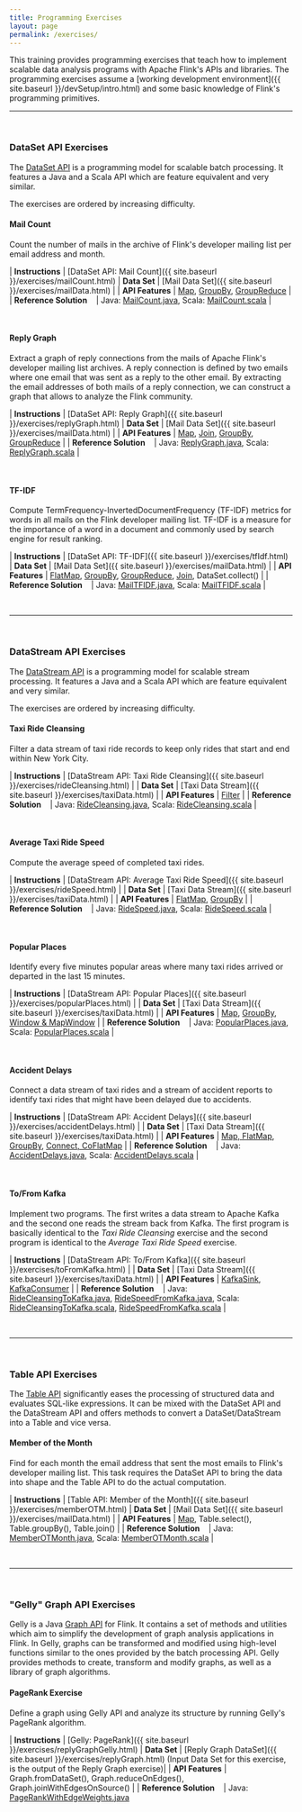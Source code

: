 ```yaml
---
title: Programming Exercises
layout: page
permalink: /exercises/
---
```


This training provides programming exercises that teach how to  implement scalable data analysis programs with Apache Flink's APIs and libraries. The programming exercises assume a [working development environment]({{ site.baseurl }}/devSetup/intro.html) and some basic knowledge of Flink's programming primitives.

<hr>
<br>

### DataSet API Exercises

The [DataSet API](http://ci.apache.org/projects/flink/flink-docs-release-0.9/apis/programming_guide.html) is a programming model for scalable batch processing. It features a Java and a Scala API which are feature equivalent and very similar. 

The exercises are ordered by increasing difficulty.

#### Mail Count

Count the number of mails in the archive of Flink's developer mailing list per email address and month.

| **Instructions**				| [DataSet API: Mail Count]({{ site.baseurl }}/exercises/mailCount.html)
| **Data Set**                  | [Mail Data Set]({{ site.baseurl }}/exercises/mailData.html) |
| **API Features**              | [Map](http://ci.apache.org/projects/flink/flink-docs-release-0.9/apis/dataset_transformations.html#map), [GroupBy](http://ci.apache.org/projects/flink/flink-docs-release-0.9/apis/dataset_transformations.html#transformations-on-grouped-dataset), [GroupReduce](http://ci.apache.org/projects/flink/flink-docs-release-0.9/apis/dataset_transformations.html#groupreduce-on-grouped-dataset) |
| **Reference Solution** &nbsp;&nbsp; | Java: [MailCount.java](https://github.com/dataArtisans/flink-training-exercises/blob/master/src/main/java/com/dataArtisans/flinkTraining/exercises/dataSetJava/mailCount/MailCount.java), Scala: [MailCount.scala](https://github.com/dataArtisans/flink-training-exercises/blob/master/src/main/scala/com/dataArtisans/flinkTraining/exercises/dataSetScala/mailCount/MailCount.scala) |

<br>

#### Reply Graph

Extract a graph of reply connections from the mails of Apache Flink's developer mailing list archives. A reply connection is defined by two emails where one email that was sent as a reply to the other email. By extracting the email addresses of both mails of a reply connection, we can construct a graph that allows to analyze the Flink community.


| **Instructions**				| [DataSet API: Reply Graph]({{ site.baseurl }}/exercises/replyGraph.html)
| **Data Set**                  | [Mail Data Set]({{ site.baseurl }}/exercises/mailData.html) |
| **API Features**              | [Map](http://ci.apache.org/projects/flink/flink-docs-release-0.9/apis/dataset_transformations.html#map), [Join](http://ci.apache.org/projects/flink/flink-docs-release-0.9/apis/dataset_transformations.html#join), [GroupBy](http://ci.apache.org/projects/flink/flink-docs-release-0.9/apis/dataset_transformations.html#transformations-on-grouped-dataset), [GroupReduce](http://ci.apache.org/projects/flink/flink-docs-release-0.9/apis/dataset_transformations.html#groupreduce-on-grouped-dataset) |
| **Reference Solution** &nbsp;&nbsp; | Java: [ReplyGraph.java](https://github.com/dataArtisans/flink-training-exercises/blob/master/src/main/java/com/dataArtisans/flinkTraining/exercises/dataSetJava/replyGraph/ReplyGraph.java), Scala: [ReplyGraph.scala](https://github.com/dataArtisans/flink-training-exercises/blob/master/src/main/scala/com/dataArtisans/flinkTraining/exercises/dataSetScala/replyGraph/ReplyGraph.scala) |

<br>

#### TF-IDF

Compute TermFrequency-InvertedDocumentFrequency (TF-IDF) metrics for words in all mails on the Flink developer mailing list. TF-IDF is a measure for the importance of a word in a document and commonly used by search engine for result ranking.

| **Instructions**				| [DataSet API: TF-IDF]({{ site.baseurl }}/exercises/tfIdf.html)
| **Data Set**                  | [Mail Data Set]({{ site.baseurl }}/exercises/mailData.html) |
| **API Features**              | [FlatMap](http://ci.apache.org/projects/flink/flink-docs-release-0.9/apis/dataset_transformations.html#flatmap), [GroupBy](http://ci.apache.org/projects/flink/flink-docs-release-0.9/apis/dataset_transformations.html#transformations-on-grouped-dataset), [GroupReduce](http://ci.apache.org/projects/flink/flink-docs-release-0.9/apis/dataset_transformations.html#groupreduce-on-grouped-dataset), [Join](http://ci.apache.org/projects/flink/flink-docs-release-0.9/apis/dataset_transformations.html#join), DataSet.collect() |
| **Reference Solution** &nbsp;&nbsp; 	| Java: [MailTFIDF.java](https://github.com/dataArtisans/flink-training-exercises/blob/master/src/main/java/com/dataArtisans/flinkTraining/exercises/dataSetJava/tfIdf/MailTFIDF.java), Scala: [MailTFIDF.scala](https://github.com/dataArtisans/flink-training-exercises/blob/master/src/main/scala/com/dataArtisans/flinkTraining/exercises/dataSetScala/tfIdf/MailTFIDF.scala) |

<br>
<hr>
<br>

### DataStream API Exercises

The [DataStream API](http://ci.apache.org/projects/flink/flink-docs-release-0.9/apis/streaming_guide.html) is a programming model for scalable stream processing. It features a Java and a Scala API which are feature equivalent and very similar. 

The exercises are ordered by increasing difficulty.

#### Taxi Ride Cleansing

Filter a data stream of taxi ride records to keep only rides that start and end within New York City.

| **Instructions**				| [DataStream API: Taxi Ride Cleansing]({{ site.baseurl }}/exercises/rideCleansing.html) |
| **Data Set**                  | [Taxi Data Stream]({{ site.baseurl }}/exercises/taxiData.html) |
| **API Features**              | [Filter](https://ci.apache.org/projects/flink/flink-docs-release-0.9/apis/streaming_guide.html#basic-transformations) |
| **Reference Solution** &nbsp;&nbsp; | Java: [RideCleansing.java](https://github.com/dataArtisans/flink-training-exercises/blob/master/src/main/java/com/dataArtisans/flinkTraining/exercises/dataStreamJava/rideCleansing/RideCleansing.java), Scala: [RideCleansing.scala](https://github.com/dataArtisans/flink-training-exercises/blob/master/src/main/scala/com/dataArtisans/flinkTraining/exercises/dataStreamScala/rideCleansing/RideCleansing.scala) |

<br>

#### Average Taxi Ride Speed

Compute the average speed of completed taxi rides.

| **Instructions**				| [DataStream API: Average Taxi Ride Speed]({{ site.baseurl }}/exercises/rideSpeed.html) |
| **Data Set**                  | [Taxi Data Stream]({{ site.baseurl }}/exercises/taxiData.html) |
| **API Features**              | [FlatMap](https://ci.apache.org/projects/flink/flink-docs-release-0.9/apis/streaming_guide.html#basic-transformations), [GroupBy](https://ci.apache.org/projects/flink/flink-docs-release-0.9/apis/streaming_guide.html#grouped-operators) |
| **Reference Solution** &nbsp;&nbsp; | Java: [RideSpeed.java](https://github.com/dataArtisans/flink-training-exercises/blob/master/src/main/java/com/dataArtisans/flinkTraining/exercises/dataStreamJava/rideSpeed/RideSpeed.java), Scala: [RideSpeed.scala](https://github.com/dataArtisans/flink-training-exercises/blob/master/src/main/scala/com/dataArtisans/flinkTraining/exercises/dataStreamScala/rideSpeed/RideSpeed.scala) |

<br>

#### Popular Places

Identify every five minutes popular areas where many taxi rides arrived or departed in the last 15 minutes.

| **Instructions**				| [DataStream API: Popular Places]({{ site.baseurl }}/exercises/popularPlaces.html) |
| **Data Set**                  | [Taxi Data Stream]({{ site.baseurl }}/exercises/taxiData.html) |
| **API Features**              | [Map](https://ci.apache.org/projects/flink/flink-docs-release-0.9/apis/streaming_guide.html#basic-transformations), [GroupBy](https://ci.apache.org/projects/flink/flink-docs-release-0.9/apis/streaming_guide.html#grouped-operators), [Window & MapWindow](https://ci.apache.org/projects/flink/flink-docs-release-0.9/apis/streaming_guide.html#window-operators) |
| **Reference Solution** &nbsp;&nbsp; | Java: [PopularPlaces.java](https://github.com/dataArtisans/flink-training-exercises/blob/master/src/main/java/com/dataArtisans/flinkTraining/exercises/dataStreamJava/popularPlaces/PopularPlaces.java), Scala: [PopularPlaces.scala](https://github.com/dataArtisans/flink-training-exercises/blob/master/src/main/scala/com/dataArtisans/flinkTraining/exercises/dataStreamScala/popularPlaces/PopularPlaces.scala) |

<br>

#### Accident Delays

Connect a data stream of taxi rides and a stream of accident reports to identify taxi rides that might have been delayed due to accidents.

| **Instructions**				| [DataStream API: Accident Delays]({{ site.baseurl }}/exercises/accidentDelays.html) |
| **Data Set**                  | [Taxi Data Stream]({{ site.baseurl }}/exercises/taxiData.html) |
| **API Features**              | [Map, FlatMap](https://ci.apache.org/projects/flink/flink-docs-release-0.9/apis/streaming_guide.html#basic-transformations), [GroupBy](https://ci.apache.org/projects/flink/flink-docs-release-0.9/apis/streaming_guide.html#grouped-operators), [Connect, CoFlatMap](https://ci.apache.org/projects/flink/flink-docs-release-0.9/apis/streaming_guide.html#co-operators) |
| **Reference Solution** &nbsp;&nbsp; | Java: [AccidentDelays.java](https://github.com/dataArtisans/flink-training-exercises/blob/master/src/main/java/com/dataArtisans/flinkTraining/exercises/dataStreamJava/accidentDelays/AccidentDelays.java), Scala: [AccidentDelays.scala](https://github.com/dataArtisans/flink-training-exercises/blob/master/src/main/scala/com/dataArtisans/flinkTraining/exercises/dataStreamScala/accidentDelays/AccidentDelays.scala) |

<br>

#### To/From Kafka

Implement two programs. The first writes a data stream to Apache Kafka and the second one reads the stream back from Kafka. The first program is basically identical to the *Taxi Ride Cleansing* exercise and the second program is identical to the *Average Taxi Ride Speed* exercise.

| **Instructions**				| [DataStream API: To/From Kafka]({{ site.baseurl }}/exercises/toFromKafka.html) |
| **Data Set**                  | [Taxi Data Stream]({{ site.baseurl }}/exercises/taxiData.html) |
| **API Features**              | [KafkaSink](https://ci.apache.org/projects/flink/flink-docs-release-0.9/apis/streaming_guide.html#apache-kafka), [KafkaConsumer](https://ci.apache.org/projects/flink/flink-docs-release-0.9/apis/streaming_guide.html#apache-kafka) |
| **Reference Solution** &nbsp;&nbsp; | Java: [RideCleansingToKafka.java](https://github.com/dataArtisans/flink-training-exercises/blob/master/src/main/java/com/dataArtisans/flinkTraining/exercises/dataStreamJava/kafkaInOut/RideCleansingToKafka.java), [RideSpeedFromKafka.java](https://github.com/dataArtisans/flink-training-exercises/blob/master/src/main/java/com/dataArtisans/flinkTraining/exercises/dataStreamJava/kafkaInOut/RideSpeedFromKafka.java), Scala: [RideCleansingToKafka.scala](https://github.com/dataArtisans/flink-training-exercises/blob/master/src/main/scala/com/dataArtisans/flinkTraining/exercises/dataStreamScala/kafkaInOut/RideCleansingToKafka.scala), [RideSpeedFromKafka.scala](https://github.com/dataArtisans/flink-training-exercises/blob/master/src/main/scala/com/dataArtisans/flinkTraining/exercises/dataStreamScala/kafkaInOut/RideSpeedFromKafka.scala) |

<br>
<hr>
<br>

### Table API Exercises

The [Table API](http://ci.apache.org/projects/flink/flink-docs-release-0.9/libs/table.html) significantly eases the processing of structured data and evaluates SQL-like expressions. It can be mixed with the DataSet API and the DataStream API and offers methods to convert a DataSet/DataStream into a Table and vice versa.

#### Member of the Month

Find for each month the email address that sent the most emails to Flink's developer mailing list. This task requires the DataSet API to bring the data into shape and the Table API to do the actual computation.

| **Instructions**				| [Table API: Member of the Month]({{ site.baseurl }}/exercises/memberOTM.html)
| **Data Set**                  | [Mail Data Set]({{ site.baseurl }}/exercises/mailData.html) |
| **API Features**              | [Map](http://ci.apache.org/projects/flink/flink-docs-release-0.9/apis/dataset_transformations.html#map), Table.select(), Table.groupBy(), Table.join() |
| **Reference Solution** &nbsp;&nbsp; | Java: [MemberOTMonth.java](https://github.com/dataArtisans/flink-training-exercises/blob/master/src/main/java/com/dataArtisans/flinkTraining/exercises/tableJava/memberOTM/MemberOTMonth.java), Scala: [MemberOTMonth.scala](https://github.com/dataArtisans/flink-training-exercises/blob/master/src/main/scala/com/dataArtisans/flinkTraining/exercises/tableScala/memberOTM/MemberOTMonth.scala) |

<br>
<hr>
<br>

### "Gelly" Graph API Exercises

Gelly is a Java [Graph API](https://ci.apache.org/projects/flink/flink-docs-release-0.9/libs/gelly_guide.html) for Flink. It contains a set of methods and utilities which aim to simplify the development of graph analysis applications in Flink. In Gelly, graphs can be transformed and modified using high-level functions similar to the ones provided by the batch processing API. Gelly provides methods to create, transform and modify graphs, as well as a library of graph algorithms.

#### PageRank Exercise

Define a graph using Gelly API and analyze its structure by running Gelly's PageRank algorithm.

| **Instructions**				| [Gelly: PageRank]({{ site.baseurl }}/exercises/replyGraphGelly.html)
| **Data Set**                  | [Reply Graph DataSet]({{ site.baseurl }}/exercises/replyGraph.html) (Input Data Set for this exercise, is the output of the Reply Graph exercise)|
| **API Features**              | Graph.fromDataSet(), Graph.reduceOnEdges(), Graph.joinWithEdgesOnSource() |
| **Reference Solution** &nbsp;&nbsp; | Java: [PageRankWithEdgeWeights.java](https://github.com/dataArtisans/flink-training-exercises/blob/master/src/main/java/com/dataArtisans/flinkTraining/exercises/gellyJava/PageRankWithEdgeWeights.java) 

<br>

